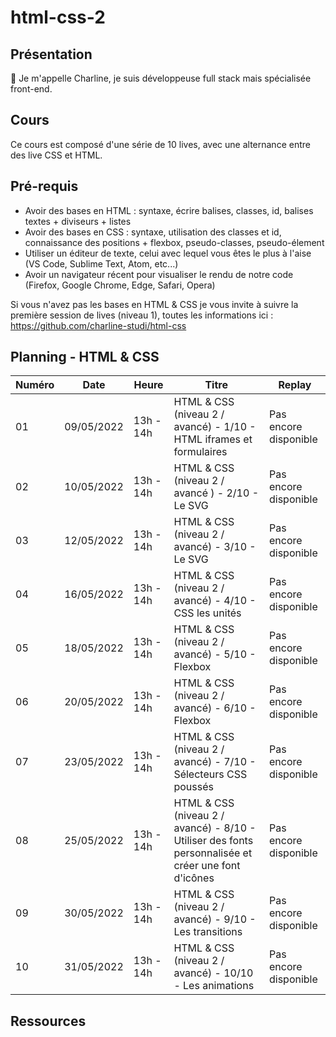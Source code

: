 # html-css-2

## Présentation

👋 Je m'appelle Charline, je suis développeuse full stack mais spécialisée front-end.

## Cours

Ce cours est composé d'une série de 10 lives, avec une alternance entre des live CSS et HTML.

## Pré-requis

- Avoir des bases en HTML : syntaxe, écrire balises, classes, id, balises textes + diviseurs + listes
- Avoir des bases en CSS : syntaxe, utilisation des classes et id, connaissance des positions + flexbox, pseudo-classes, pseudo-élement
- Utiliser un éditeur de texte, celui avec lequel vous êtes le plus à l'aise (VS Code, Sublime Text, Atom, etc...)
- Avoir un navigateur récent pour visualiser le rendu de notre code (Firefox, Google Chrome, Edge, Safari, Opera)

Si vous n'avez pas les bases en HTML & CSS je vous invite à suivre la première session de lives (niveau 1), toutes les informations ici : https://github.com/charline-studi/html-css

## Planning - HTML & CSS

| Numéro | Date       | Heure     | Titre                                                                                               | Replay                |
| ------ | ---------- | --------- | --------------------------------------------------------------------------------------------------- | --------------------- |
| 01     | 09/05/2022 | 13h - 14h | HTML & CSS (niveau 2 / avancé) - 1/10 - HTML iframes et formulaires                                 | Pas encore disponible |
| 02     | 10/05/2022 | 13h - 14h | HTML & CSS (niveau 2 / avancé ) - 2/10 - Le SVG                                                     | Pas encore disponible |
| 03     | 12/05/2022 | 13h - 14h | HTML & CSS (niveau 2 / avancé) - 3/10 - Le SVG                                                      | Pas encore disponible |
| 04     | 16/05/2022 | 13h - 14h | HTML & CSS (niveau 2 / avancé) - 4/10 - CSS les unités                                              | Pas encore disponible |
| 05     | 18/05/2022 | 13h - 14h | HTML & CSS (niveau 2 / avancé) - 5/10 - Flexbox                                                     | Pas encore disponible |
| 06     | 20/05/2022 | 13h - 14h | HTML & CSS (niveau 2 / avancé) - 6/10 - Flexbox                                                     | Pas encore disponible |
| 07     | 23/05/2022 | 13h - 14h | HTML & CSS (niveau 2 / avancé) - 7/10 - Sélecteurs CSS poussés                                      | Pas encore disponible |
| 08     | 25/05/2022 | 13h - 14h | HTML & CSS (niveau 2 / avancé) - 8/10 - Utiliser des fonts personnalisée et créer une font d'icônes | Pas encore disponible |
| 09     | 30/05/2022 | 13h - 14h | HTML & CSS (niveau 2 / avancé) - 9/10 - Les transitions                                             | Pas encore disponible |
| 10     | 31/05/2022 | 13h - 14h | HTML & CSS (niveau 2 / avancé) - 10/10 - Les animations                                             | Pas encore disponible |

## Ressources
